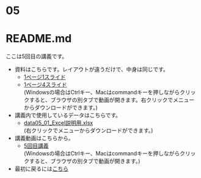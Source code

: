 # 05
# README.md
ここは5回目の講義です。 </br>
* 資料はこちらです。レイアウトが違うだけで、中身は同じです。</br>
  * [1ページ1スライド](2025統計学_基礎05.pdf) </br>
  * [1ページ4スライド](2025統計学_基礎05_1P4.pdf)　</br>
(Windowsの場合はCtrlキー、Macはcommandキーを押しながらクリックすると、ブラウザの別タブで動画が開きます。右クリックでメニューからダウンロードができます。)</br>
* 講義内で使用しているデータはこちらです。</br>
  * [data05_01_Excel説明用.xlsx](data05_01_Excel説明用.xlsx)  </br>
(右クリックでメニューからダウンロードができます。)</br> 
* 講義動画はこちらから。 </br>
  * [5回目講義](https://youtu.be/04o64_2jFF0)</br>
(Windowsの場合はCtrlキー、Macはcommandキーを押しながらクリックすると、ブラウザの別タブで動画が開きます。)</br>
* 最初に戻るには[こちら](https://github.com/kerokerodasu-collab/2025_grad_stat/blob/main/README.md#2025_grad_stat)

